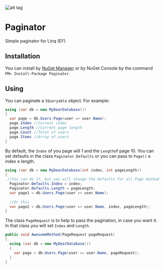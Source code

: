 ![alt tag](https://travis-ci.org/nolleto/Paginator.svg?branch=master)

# Paginator
Simple paginator for Linq (EF)

## Installation

You can install by [NuGet Manager](https://www.nuget.org/packages/Paginator/) or by NuGet Console by the command `PM> Install-Package Paginator`.

## Using

You can paginate a `IQueryable` object. For example:

```csharp
using (var db = new MyDearDatabase())
{
  var page = db.Users.Page(user => user.Name);
  page.Index //Current index
  page.Length //Current page length
  page.Count //Total of users
  page.Items //Array of users
}
```

By default, the `Index` of you page will 1 and the `Length`of page 10.
You can set defaults in the class `Paginator.Defaults` or you can pass to `Page()` a index e length.

```csharp
using (var db = new MyDearDatabase(int index, int pageLength))
{
 //You can do it, but you will change the Defaults for all Page method
  Paginator.Defaults.Index = index;
  Paginator.Defaults.Length = pageLength;
  var page1 = db.Users.Page(user => user.Name);
  
  //Or this
  var page2 = db.Users.Page(user => user.Name, index, pageLength);
}
```

The class `PageRequest` is to help to pass the pagination, in case you want it.
In that class you will set `Index` and `Length`.

```csharp
public void AwesomeMethod(PageRequest pageRequest)
{
  using (var db = new MyDearDatabase())
  {
    var page = db.Users.Page(user => user.Name, pageRequest);
  }
}
```

